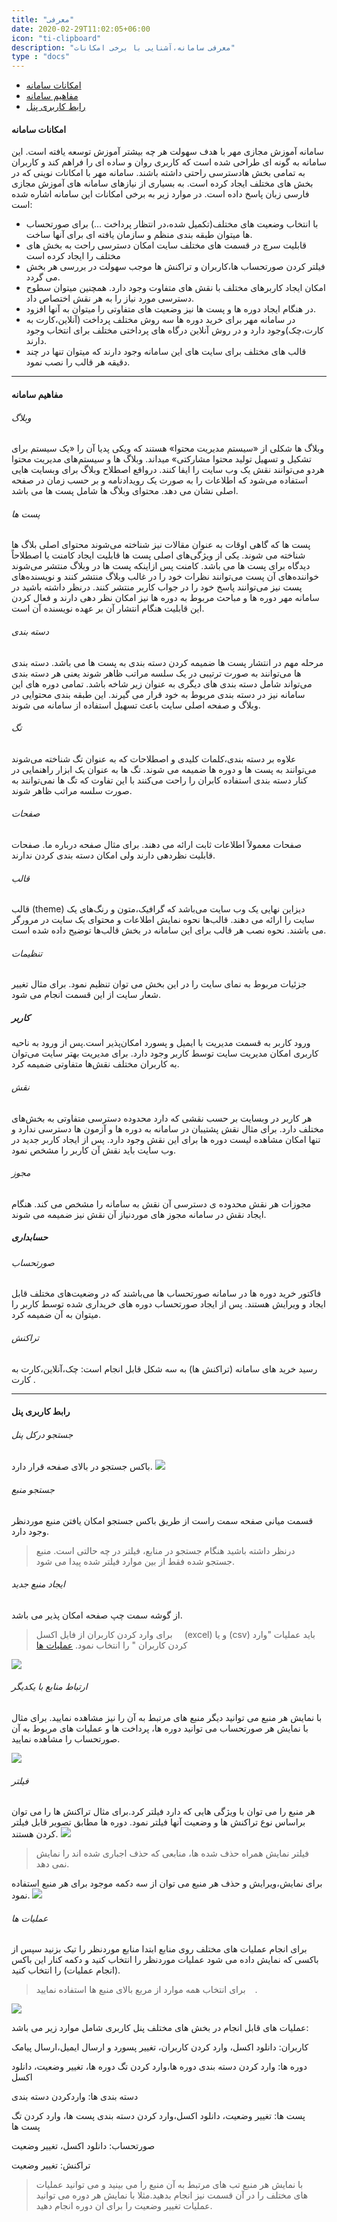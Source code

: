 ```yaml
---
title: "معرفی"
date: 2020-02-29T11:02:05+06:00
icon: "ti-clipboard"
description: "معرفی سامانه،آشنایی با برخی امکانات"
type : "docs"
---
```

* [امکانات سامانه](#امکانات-سامانه)
* [مفاهیم سامانه](#مفاهیم-سامانه)
* [رابط کاربری پنل](#رابط-کاربری-پنل)



#### امکانات سامانه 

سامانه آموزش مجازی مهر با هدف سهولت هر چه بیشتر 
 آموزش توسعه یافته است.  این سامانه به گونه ای طراحی شده است که کاربری روان و ساده ای را فراهم کند و کاربران به تمامی بخش هادسترسی راحتی داشته باشند.
سامانه مهر با امکانات نوینی که در بخش های مختلف ایجاد کرده است.  به بسیاری از نیازهای سامانه های آموزش مجازی فارسی زبان پاسخ داده است. 
در موارد زیر به برخی امکانات این سامانه اشاره شده است:

* با انتخاب وضعیت های مختلف(تکمیل شده،در انتظار پرداخت ...)  برای صورتحساب ها میتوان طبقه بندی منظم و سازمان یافته ای برای آنها ساخت.
* قابلیت سرچ در قسمت های مختلف سایت امکان دسترسی راحت به بخش های مختلف را ایجاد کرده است
* فیلتر کردن صورتحساب ها،کاربران و تراکنش ها موجب سهولت در بررسی هر بخش می گردد.
* امکان ایجاد کاربرهای مختلف با نقش های متفاوت وجود دارد.  همچنین میتوان سطوح دسترسی مورد نیاز را به هر نقش اختصاص داد.
* در هنگام ایجاد دوره ها و پست ها نیز وضعیت های متفاوتی را میتوان به آنها افزود.
* در سامانه مهر برای خرید دوره ها سه روش مختلف پرداخت  (آنلاین،کارت به کارت،چک)وجود دارد و در روش آنلاین درگاه های پرداختی مختلف برای انتخاب وجود دارند.
* قالب های مختلف برای سایت های این سامانه وجود دارند که میتوان تنها در چند دقیقه هر قالب را نصب نمود.

*****
#### مفاهیم سامانه 

###### وبلاگ 
 وبلاگ ها شکلی از «سیستم مدیریت محتوا» هستند که ویکی پدیا آن را «یک  سیستم برای تشکیل و تسهیل تولید محتوا مشارکتی» میداند. وبلاگ ها و  سیستم‌های مدیریت محتوا هردو می‌توانند نقش یک وب سایت را ایفا کنند. 
 در‌واقع اصطلاح وبلاگ برای وبسایت هایی استفاده می‌شود که اطلاعات را به صورت یک رویدادنامه و بر حسب زمان در صفحه اصلی نشان می دهد.
محتوای وبلاگ ها شامل پست ها می باشد.


###### پست ها 
پست ها که گاهی اوقات به عنوان مقالات نیز شناخته می‌شوند محتوای  اصلی بلاگ ها شناخته می شوند. یکی از ویژگی‌های  اصلی پست ها قابلیت ایجاد کامنت یا اصطلاحاً دیدگاه برای پست ها می باشد.
کامنت 
پس ازاینکه پست ها در وبلاگ منتشر می‌شوند خواننده‌های آن پست می‌توانند نظرات خود را در غالب وبلاگ منتشر کنند و  نویسنده‌های پست نیز  می‌توانند پاسخ خود را در جواب کاربر منتشر کنند.
درنظر داشته باشید در سامانه مهر دوره ها و مباحث مربوط به دوره ها نیز امکان نظر دهی دارند و فعال کردن این قابلیت هنگام انتشار آن بر عهده 
نویسنده آن است.
###### دسته بندی 
مرحله مهم در انتشار پست ها ضمیمه کردن دسته بندی به پست ها می
باشد. دسته بندی ها می‌توانند به صورت ترتیبی در یک سلسه مراتب ظاهر شوند یعنی هر دسته بندی می‌تواند شامل دسته بندی های دیگری به عنوان زیر شاخه باشد.
تمامی دوره های این سامانه نیز در دسته بندی مربوط به خود قرار می گیرند. این طبقه بندی محتوایی در وبلاگ و صفحه اصلی سایت باعث تسهیل استفاده از سامانه می شوند.
###### تگ 
علاوه بر دسته بندی،کلمات کلیدی و اصطلاحات که به عنوان تگ شناخته می‌شوند می‌توانند به پست ها و دوره ها ضمیمه می شوند.
تگ ها به عنوان یک ابزار راهنمایی در کنار دسته بندی استفاده کابران را راحت می‌کنند با این تفاوت که تگ ها نمی‌توانند به صورت سلسه مراتب ظاهر شوند.

###### صفحات 
صفحات معمولاً اطلاعات ثابت ارائه می دهند. برای مثال صفحه درباره ما.
صفحات قابلیت نظردهی دارند ولی امکان دسته بندی کردن ندارند.
###### قالب 
قالب (theme) دیزاین نهایی یک وب سایت می‌باشد که گرافیک،متون و رنگ‌های یک سایت را ارائه می دهند. قالب‌ها نحوه نمایش اطلاعات و محتوای یک سایت در مرورگر می باشند. نحوه نصب هر قالب برای این سامانه در بخش قالب‌ها توضیح داده شده است.

###### تنظیمات 
جزئیات مربوط به نمای سایت را در این بخش می توان تنظیم نمود. برای مثال تغییر شعار سایت از این قسمت انجام می شود.
##### کاربر 
ورود کاربر به قسمت مدیریت با ایمیل و پسورد امکان‌پذیر است.پس از ورود به ناحیه کاربری امکان مدیریت سایت توسط کاربر وجود دارد. برای مدیریت بهتر سایت می‌توان به کاربران مختلف نقش‌ها متفاوتی ضمیمه کرد. 
###### نقش 
هر کاربر در وبسایت بر حسب نقشی که دارد محدوده دسترسی متفاوتی به بخش‌های مختلف دارد. برای مثال نقش پشتیبان در سامانه به دوره ها و آزمون ها دسترسی ندارد و تنها امکان مشاهده لیست دوره ها برای این نقش وجود دارد. پس از ایجاد کاربر جدید در وب سایت باید نقش آن کاربر را مشخص نمود.
###### مجوز 
مجوزات هر نقش محدوده ی دسترسی آن نقش به سامانه را مشخص می کند. هنگام ایجاد نقش در سامانه مجوز های موردنیاز آن نقش نیز ضمیمه می شوند.

##### حسابداری 

###### صورتحساب 
فاکتور خرید دوره ها در سامانه صورتحساب ها می‌باشند که در وضعیت‌های مختلف قابل ایجاد و ویرایش هستند. پس از ایجاد صورتحساب دوره های خریداری شده توسط کاربر را میتوان به آن ضمیمه کرد. 
###### تراکنش 
 رسید خرید های سامانه (تراکنش ها) به سه شکل قابل انجام است:
چک،آنلاین،کارت به کارت .
*******

#### رابط کاربری پنل 

###### جستجو درکل پنل 
باکس جستجو در بالای صفحه قرار دارد.
![](searchbox.png)

###### جستجو منبع 
 قسمت میانی صفحه سمت راست از طریق باکس جستجو امکان یافتن منبع موردنظر وجود دارد.

><i class='fas fa-exclamation-triangle' style='font-size:20px;color:gray;margin-left:15px'></i> 
> درنظر داشته باشید هنگام جستجو در منابع، فیلتر در چه حالتی است. منبع جستجو شده فقط از بین موارد فیلتر شده پیدا می شود.
 
###### ایجاد منبع جدید 
  از گوشه سمت چپ صفحه امکان پذیر می باشد.

><i class='fas fa-info' style='font-size:20px;color:gray;margin-left:15px'></i> 
> برای وارد کردن کاربران از فایل اکسل (excel) و یا (csv) باید عملیات "وارد کردن کاربران " را انتخاب نمود. [عملیات ها](#عملیات-ها)

![](searchbox2.png)

###### ارتباط منابع با یکدیگر 
با نمایش هر منبع می توانید دیگر منبع های مرتبط به آن را نیز مشاهده نمایید. برای مثال با نمایش هر صورتحساب می توانید دوره ها، پرداخت ها و عملیات های مربوط به آن صورتحساب را مشاهده نمایید.

![](resource1.png)

###### فیلتر 
 هر منبع را می توان با ویژگی هایی که دارد فیلتر کرد.برای مثال تراکنش ها را می توان براساس نوع تراکنش ها و وضعیت آنها فیلتر نمود. دوره ها مطابق تصویر قابل فیلتر کردن هستند.
![](courseui.png)

><i class='fas fa-exclamation-triangle' style='font-size:20px;color:gray;margin-left:15px'></i> 
>فیلتر نمایش همراه حذف شده ها، منابعی که حذف اجباری شده اند را نمایش نمی دهد. 

برای نمایش،ویرایش و حذف هر منبع می توان از سه دکمه موجود برای هر منبع استفاده نمود.
![](bottun.png)

###### عملیات ها
برای انجام عملیات های مختلف روی منابع ابتدا منابع موردنظر را تیک بزنید سپس از باکسی که نمایش داده می شود عملیات موردنظر را انتخاب کنید و دکمه کنار این باکس (انجام عملیات) را انتخاب کنید.

><i class='fas fa-info' style='font-size:20px;color:gray;margin-left:15px'></i> 
> برای انتخاب همه موارد از مربع بالای منبع ها استفاده نمایید.



![](choosebox.png)

عملیات های قابل انجام در بخش های مختلف پنل کاربری شامل موارد زیر می باشد:

کاربران: دانلود اکسل، وارد کردن کاربران، تغییر پسورد و ارسال ایمیل،ارسال پیامک

دوره ها: وارد کردن دسته بندی دوره ها،وارد کردن تگ دوره ها، تغییر وضعیت، دانلود اکسل

دسته بندی ها: واردکردن دسته بندی

پست ها: تغییر وضعیت، دانلود اکسل،وارد کردن دسته بندی پست ها، وارد کردن تگ پست ها

صورتحساب: دانلود اکسل، تغییر وضعیت

تراکنش: تغییر وضعیت

><i class='fas fa-info' style='font-size:20px;color:gray;margin-left:15px'></i> 
> با نمایش هر منبع تب های مرتبط به آن منبع را می بینید و می توانید عملیات های مختلف را در آن قسمت نیز انجام بدهید.مثلا با نمایش هر دوره می توانید عملیات تغییر وضعیت را برای ان دوره انجام دهید.







